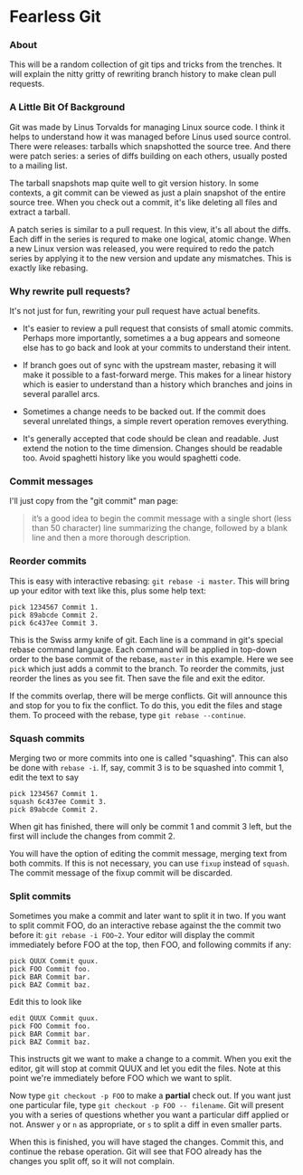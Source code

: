 # Fearless Git

### About

This will be a random collection of git tips and tricks from the
trenches.  It will explain the nitty gritty of rewriting branch
history to make clean pull requests.

### A Little Bit Of Background

Git was made by Linus Torvalds for managing Linux source code.  I
think it helps to understand how it was managed before Linus used
source control.  There were releases: tarballs which snapshotted the
source tree.  And there were patch series: a series of diffs building
on each others, usually posted to a mailing list.

The tarball snapshots map quite well to git version history.  In some
contexts, a git commit can be viewed as just a plain snapshot of the
entire source tree.  When you check out a commit, it's like deleting
all files and extract a tarball.

A patch series is similar to a pull request.  In this view, it's all
about the diffs.  Each diff in the series is requred to make one
logical, atomic change.  When a new Linux version was released, you
were required to redo the patch series by applying it to the new
version and update any mismatches.  This is exactly like rebasing.

### Why rewrite pull requests?

It's not just for fun, rewriting your pull request have actual
benefits.

- It's easier to review a pull request that consists of small atomic
  commits.  Perhaps more importantly, sometimes a a bug appears and
  someone else has to go back and look at your commits to understand
  their intent.

- If branch goes out of sync with the upstream master, rebasing it
  will make it possible to a fast-forward merge.  This makes for a
  linear history which is easier to understand than a history which
  branches and joins in several parallel arcs.

- Sometimes a change needs to be backed out.  If the commit does
  several unrelated things, a simple revert operation removes
  everything.

- It's generally accepted that code should be clean and readable.
  Just extend the notion to the time dimension.  Changes should be
  readable too.  Avoid spaghetti history like you would spaghetti
  code.

### Commit messages

I'll just copy from the "git commit" man page:

> it’s a good idea to begin the commit message with a single short
> (less than 50 character) line summarizing the change, followed by a
> blank line and then a more thorough description.

### Reorder commits

This is easy with interactive rebasing: `git rebase -i master`.  This
will bring up your editor with text like this, plus some help text:

```
pick 1234567 Commit 1.
pick 89abcde Commit 2.
pick 6c437ee Commit 3.
```

This is the Swiss army knife of git.  Each line is a command in git's
special rebase command language.  Each command will be applied in
top-down order to the base commit of the rebase, `master` in this
example.  Here we see `pick` which just adds a commit to the branch.
To reorder the commits, just reorder the lines as you see fit.  Then
save the file and exit the editor.

If the commits overlap, there will be merge conflicts.  Git will
announce this and stop for you to fix the conflict.  To do this, you
edit the files and stage them.  To proceed with the rebase, type `git
rebase --continue`.

### Squash commits

Merging two or more commits into one is called "squashing".  This can
also be done with `rebase -i`.  If, say, commit 3 is to be squashed
into commit 1, edit the text to say

```
pick 1234567 Commit 1.
squash 6c437ee Commit 3.
pick 89abcde Commit 2.
```

When git has finished, there will only be commit 1 and commit 3 left,
but the first will include the changes from commit 2.

You will have the option of editing the commit message, merging text
from both commits.  If this is not necessary, you can use `fixup`
instead of `squash`.  The commit message of the fixup commit will be
discarded.

### Split commits

Sometimes you make a commit and later want to split it in two.  If you
want to split commit FOO, do an interactive rebase against the the
commit two before it: `git rebase -i FOO~2`.  Your editor will display
the commit immediately before FOO at the top, then FOO, and following
commits if any:

```
pick QUUX Commit quux.
pick FOO Commit foo.
pick BAR Commit bar.
pick BAZ Commit baz.
```

Edit this to look like

```
edit QUUX Commit quux.
pick FOO Commit foo.
pick BAR Commit bar.
pick BAZ Commit baz.
```

This instructs git we want to make a change to a commit.  When you
exit the editor, git will stop at commit QUUX and let you edit the
files.  Note at this point we're immediately before FOO which we want
to split.

Now type `git checkout -p FOO` to make a **partial** check out.  If
you want just one particular file, type `git checkout -p FOO --
filename`.  Git will present you with a series of questions whether
you want a particular diff applied or not.  Answer `y` or `n` as
appropriate, or `s` to split a diff in even smaller parts.

When this is finished, you will have staged the changes.  Commit this,
and continue the rebase operation.  Git will see that FOO already has
the changes you split off, so it will not complain.
